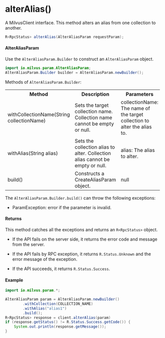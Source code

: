 # alterAlias()

A MilvusClient interface. This method alters an alias from one collection to another.

```java
R<RpcStatus> alterAlias(AlterAliasParam requestParam);
```

#### AlterAliasParam

Use the `AlterAliasParam.Builder` to construct an `AlterAliasParam` object.

```java
import io.milvus.param.AlterAliasParam;
AlterAliasParam.Builder builder = AlterAliasParam.newBuilder();
```

Methods of `AlterAliasParam.Builder`:

<table>
    <tr>
        <th>Method</th>
        <th>Description</th>
        <th>Parameters</th>
    </tr>
    <tr>
        <td>withCollectionName(String collectionName)</td>
        <td>Sets the target collection name. Collection name cannot be empty or null.</td>
        <td>collectionName: The name of the target collection to alter the alias to.</td>
    </tr>
    <tr>
        <td>withAlias(String alias)</td>
        <td>Sets the collection alias to alter. Collection alias cannot be empty or null.</td>
        <td>alias: The alias to alter.</td>
    </tr>
    <tr>
        <td>build()</td>
        <td>Constructs a CreateAliasParam object.</td>
        <td>null</td>
    </tr>
</table>

The `AlterAliasParam.Builder.build()` can throw the following exceptions:

- ParamException: error if the parameter is invalid.

#### Returns

This method catches all the exceptions and returns an `R<RpcStatus>` object.

- If the API fails on the server side, it returns the error code and message from the server.

- If the API fails by RPC exception, it returns `R.Status.Unknown` and the error message of the exception.

- If the API succeeds, it returns `R.Status.Success`.

#### Example

```java
import io.milvus.param.*;

AlterAliasParam param = AlterAliasParam.newBuilder()
        .withCollection(COLLECTION_NAME)
        .withAlias("alias1")
        .build();
R<RpcStatus> response = client.alterAlias(param)
if (response.getStatus() != R.Status.Success.getCode()) {
    System.out.println(response.getMessage());
}
```
